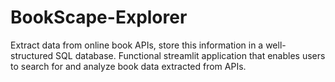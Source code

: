 # BookScape-Explorer
Extract data from online book APIs, store this information in a  well-structured SQL database. Functional streamlit application that enables users to search for and analyze book data extracted from APIs.
